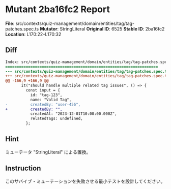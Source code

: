 # Mutant 2ba16fc2 Report

**File**: src/contexts/quiz-management/domain/entities/tag/tag-patches.spec.ts
**Mutator**: StringLiteral
**Original ID**: 6525
**Stable ID**: 2ba16fc2
**Location**: L170:22–L170:32

## Diff

```diff
Index: src/contexts/quiz-management/domain/entities/tag/tag-patches.spec.ts
===================================================================
--- src/contexts/quiz-management/domain/entities/tag/tag-patches.spec.ts	original
+++ src/contexts/quiz-management/domain/entities/tag/tag-patches.spec.ts	mutated #6525
@@ -166,9 +166,9 @@
       it("should handle multiple related tag issues", () => {
         const input = {
           id: "tag-123",
           name: "Valid Tag",
-          createdBy: "user-456",
+          createdBy: "",
           createdAt: "2023-12-01T10:00:00.000Z",
           relatedTags: undefined,
         };
```

## Hint

ミューテータ "StringLiteral" による置換。

## Instruction

このサバイブ・ミューテーションを失敗させる最小テストを設計してください。
